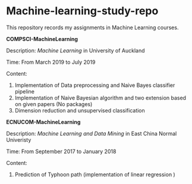 # Machine-learning-study-repo
This repository records my assignments in Machine Learning courses.

**COMPSCI-MachineLearning** 

Description: *Machine Learning* in University of Auckland

Time: From March 2019 to July 2019

Content: 

1. Implementation of Data preprocessing and Naive Bayes classifier pipeline
2. Implementation of Naive Bayesian algorithm and two extension based on given papers (No packages)
3.  Dimension reduction and unsupervised classification



**ECNUCOM-MachineLearning** 

Description: *Machine Learning and Data Mining* in East China Normal Univeristy

Time: From September 2017 to January 2018

Content: 

1. Prediction of Typhoon path (implementation of linear regression )

